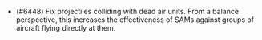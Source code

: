 - (#6448) Fix projectiles colliding with dead air units. From a balance perspective, this increases the effectiveness of SAMs against groups of aircraft flying directly at them. 
